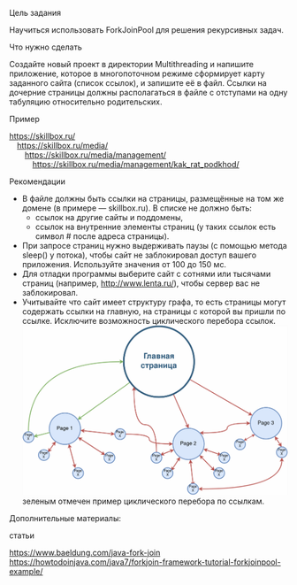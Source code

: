Цель задания

Научиться использовать ForkJoinPool для решения рекурсивных задач.

 Что нужно сделать 

Создайте новый проект в директории Multithreading и напишите приложение, которое в многопоточном режиме сформирует карту заданного сайта (список ссылок), и запишите её в файл. Ссылки на дочерние страницы должны располагаться в файле с отступами на одну табуляцию относительно родительских.

Пример

https://skillbox.ru/  
&emsp;https://skillbox.ru/media/   
&emsp;&emsp;https://skillbox.ru/media/management/   
&emsp;&emsp;&emsp;https://skillbox.ru/media/management/kak_rat_podkhod/

Рекомендации

+ В файле должны быть ссылки на страницы, размещённые на том же домене (в примере — skillbox.ru). В списке не должно быть:
  + ссылок на другие сайты и поддомены,
  + ссылок на внутренние элементы страниц (у таких ссылок есть символ # после адреса страницы).
+ При запросе страниц нужно выдерживать паузы (с помощью метода sleep() у потока), чтобы сайт не заблокировал доступ вашего приложения. Используйте значения от 100 до 150 мс.
+ Для отладки программы выберите сайт с сотнями или тысячами страниц (например, http://www.lenta.ru/), чтобы сервер вас не заблокировал.
+ Учитывайте что сайт имеет структуру графа, то есть страницы могут содержать ссылки на главную, на страницы с которой вы пришли по ссылке. Исключите возможность циклического перебора ссылок.
![img.png](img.png)
  зеленым отмечен пример циклического перебора по ссылкам.



Дополнительные материалы:

статьи

https://www.baeldung.com/java-fork-join
https://howtodoinjava.com/java7/forkjoin-framework-tutorial-forkjoinpool-example/